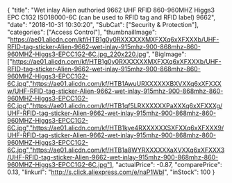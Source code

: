 {
	"title": "Wet inlay Alien authoried 9662 UHF RFID 860-960MHZ Higgs3 EPC C1G2 ISO18000-6C (can be used to RFID tag and RFID label) 9662",
	"date": "2018-10-31 10:30:20",
	"SubCat": ["Security & Protection"],
	"categories": ["Access Control"],
	"thumbnailImage": "https://ae01.alicdn.com/kf/HTB1g0y0RXXXXXXMXFXXq6xXFXXXb/UHF-RFID-tag-sticker-Alien-9662-wet-inlay-915mhz-900-868mhz-860-960MHZ-Higgs3-EPCC1G2-6C.jpg_220x220.jpg",
	"BigImage": ["https://ae01.alicdn.com/kf/HTB1g0y0RXXXXXXMXFXXq6xXFXXXb/UHF-RFID-tag-sticker-Alien-9662-wet-inlay-915mhz-900-868mhz-860-960MHZ-Higgs3-EPCC1G2-6C.jpg","https://ae01.alicdn.com/kf/HTB1AwuURXXXXXXBXVXXq6xXFXXXw/UHF-RFID-tag-sticker-Alien-9662-wet-inlay-915mhz-900-868mhz-860-960MHZ-Higgs3-EPCC1G2-6C.jpg","https://ae01.alicdn.com/kf/HTB1qf5LRXXXXXXPaXXXq6xXFXXXg/UHF-RFID-tag-sticker-Alien-9662-wet-inlay-915mhz-900-868mhz-860-960MHZ-Higgs3-EPCC1G2-6C.jpg","https://ae01.alicdn.com/kf/HTB1kye4RXXXXXXSXFXXq6xXFXXX9/UHF-RFID-tag-sticker-Alien-9662-wet-inlay-915mhz-900-868mhz-860-960MHZ-Higgs3-EPCC1G2-6C.jpg","https://ae01.alicdn.com/kf/HTB1a8WYRXXXXXXaXVXXq6xXFXXX3/UHF-RFID-tag-sticker-Alien-9662-wet-inlay-915mhz-900-868mhz-860-960MHZ-Higgs3-EPCC1G2-6C.jpg"],
	"actualPrice": -0.87,
	"comparePrice": 0.13,
	"linkurl": "http://s.click.aliexpress.com/e/naP1WbI",
	"inStock": 100
}
